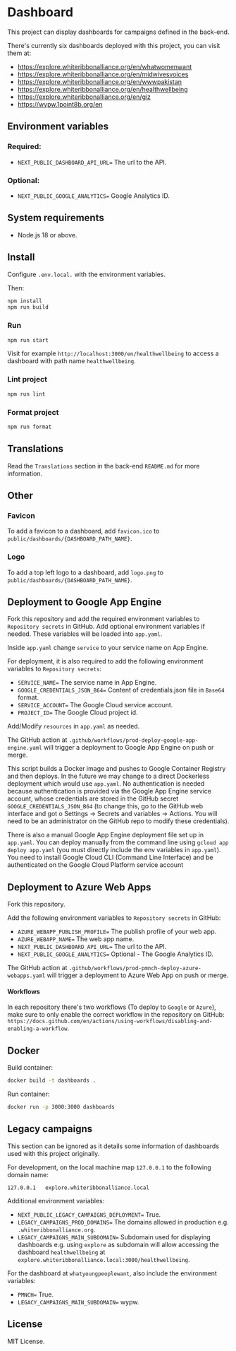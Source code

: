 # Dashboard

This project can display dashboards for campaigns defined in the back-end.

There's currently six dashboards deployed with this project, you can visit them at:

- https://explore.whiteribbonalliance.org/en/whatwomenwant
- https://explore.whiteribbonalliance.org/en/midwivesvoices
- https://explore.whiteribbonalliance.org/en/wwwpakistan
- https://explore.whiteribbonalliance.org/en/healthwellbeing
- https://explore.whiteribbonalliance.org/en/giz
- https://wypw.1point8b.org/en

## Environment variables

### Required:

- `NEXT_PUBLIC_DASHBOARD_API_URL=` The url to the API.

### Optional:

- `NEXT_PUBLIC_GOOGLE_ANALYTICS=` Google Analytics ID.

## System requirements

- Node.js 18 or above.

## Install

Configure `.env.local.` with the environment variables.

Then:

```bash
npm install
npm run build
```

### Run

```bash
npm run start
```

Visit for example `http://localhost:3000/en/healthwellbeing` to access a dashboard with path name `healthwellbeing`.

### Lint project

```bash
npm run lint
```

### Format project

```bash
npm run format
```

## Translations

Read the `Translations` section in the back-end `README.md` for more information.

## Other

### Favicon

To add a favicon to a dashboard, add `favicon.ico` to `public/dashboards/{DASHBOARD_PATH_NAME}`.

### Logo

To add a top left logo to a dashboard, add `logo.png` to `public/dashboards/{DASHBOARD_PATH_NAME}`.

## Deployment to Google App Engine

Fork this repository and add the required environment variables to `Repository secrets` in GitHub. Add optional
environment variables if needed. These variables will be loaded into `app.yaml`.

Inside `app.yaml` change `service` to your service name on App Engine.

For deployment, it is also required to add the following environment variables to `Repository secrets`:

- `SERVICE_NAME=` The service name in App Engine.
- `GOOGLE_CREDENTIALS_JSON_B64=` Content of credentials.json file in `Base64` format.
- `SERVICE_ACCOUNT=` The Google Cloud service account.
- `PROJECT_ID=` The Google Cloud project id.

Add/Modify `resources` in `app.yaml` as needed.

The GitHub action at `.github/workflows/prod-deploy-google-app-engine.yaml` will trigger a deployment to Google App
Engine on push or merge.

This script builds a Docker image and pushes to Google Container Registry and then deploys. In the future we may change
to a direct Dockerless deployment which would use `app.yaml`. No authentication is needed because authentication is
provided via the Google App Engine service account, whose credentials are stored in the GitHub
secret `GOOGLE_CREDENTIALS_JSON_B64` (to change this, go to the GitHub web interface and got o Settings -> Secrets and
variables -> Actions. You will need to be an administrator on the GitHub repo to modify these credentials).

There is also a manual Google App Engine deployment file set up in `app.yaml`. You can deploy manually from the command
line using `gcloud app deploy app.yaml` (you must directly include the env variables in `app.yaml`). You need to install
Google Cloud CLI (Command Line Interface) and be authenticated on the Google Cloud Platform service account

## Deployment to Azure Web Apps

Fork this repository.

Add the following environment variables to `Repository secrets` in GitHub:

- `AZURE_WEBAPP_PUBLISH_PROFILE=` The publish profile of your web app.
- `AZURE_WEBAPP_NAME=` The web app name.
- `NEXT_PUBLIC_DASHBOARD_API_URL=` The url to the API.
- `NEXT_PUBLIC_GOOGLE_ANALYTICS=` Optional - The Google Analytics ID.

The GitHub action at `.github/workflows/prod-pmnch-deploy-azure-webapps.yaml` will trigger a deployment to Azure Web
App on push or merge.

#### Workflows

In each repository there's two workflows (To deploy to `Google` or `Azure`), make sure to only enable the correct
workflow in
the repository on GitHub: `https://docs.github.com/en/actions/using-workflows/disabling-and-enabling-a-workflow`.

## Docker

Build container:

```bash
docker build -t dashboards .
```

Run container:

```bash
docker run -p 3000:3000 dashboards
```

## Legacy campaigns

This section can be ignored as it details some information of dashboards used with this project originally.

For development, on the local machine map `127.0.0.1` to the following domain name:

```text
127.0.0.1   explore.whiteribbonalliance.local
```

Additional environment variables:

- `NEXT_PUBLIC_LEGACY_CAMPAIGNS_DEPLOYMENT=` True.
- `LEGACY_CAMPAIGNS_PROD_DOMAINS=` The domains allowed in production e.g. `.whiteribbonalliance.org`.
- `LEGACY_CAMPAIGNS_MAIN_SUBDOMAIN=` Subdomain used for displaying dashboards e.g. using `explore` as subdomain will
  allow accessing the dashboard `healthwellbeing` at `explore.whiteribbonalliance.local:3000/healthwellbeing`.

For the dashboard at `whatyoungpeoplewant`, also include the environment variables:

- `PMNCH=` True.
- `LEGACY_CAMPAIGNS_MAIN_SUBDOMAIN=` wypw.

## License

MIT License.